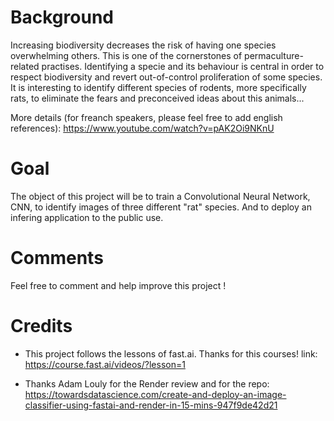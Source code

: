 # Background

Increasing biodiversity decreases the risk of having one species overwhelming others. This is one of the cornerstones of permaculture-related practises. Identifying a specie and its behaviour is central in order to respect biodiversity and revert out-of-control proliferation of some species. It is interesting to identify different species of rodents, more specifically rats, to eliminate the fears and preconceived ideas about this animals...

More details (for freanch speakers, please feel free to add english references): https://www.youtube.com/watch?v=pAK2Oi9NKnU

# Goal

The object of this project will be to train a Convolutional Neural Network, CNN, to identify images of three different "rat" species. And to deploy an infering application to the public use.

# Comments 

Feel free to comment and help improve this project !

# Credits

* This project follows the lessons of fast.ai. Thanks for this courses!
link: https://course.fast.ai/videos/?lesson=1

* Thanks Adam Louly for the Render review and for the repo: https://towardsdatascience.com/create-and-deploy-an-image-classifier-using-fastai-and-render-in-15-mins-947f9de42d21
